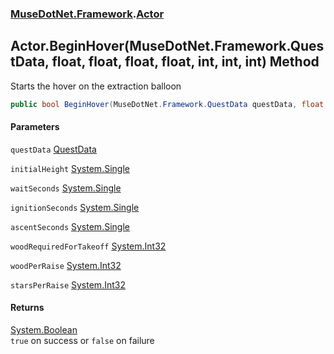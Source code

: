 ### [MuseDotNet.Framework](./MuseDotNet-Framework.md 'MuseDotNet.Framework').[Actor](./Actor.md 'MuseDotNet.Framework.Actor')
## Actor.BeginHover(MuseDotNet.Framework.QuestData, float, float, float, float, int, int, int) Method
Starts the hover on the extraction balloon  
```csharp
public bool BeginHover(MuseDotNet.Framework.QuestData questData, float initialHeight=20000f, float waitSeconds=900f, float ignitionSeconds=30f, float ascentSeconds=20f, int woodRequiredForTakeoff=100, int woodPerRaise=50, int starsPerRaise=5);
```
#### Parameters
<a name='MuseDotNet-Framework-Actor-BeginHover(MuseDotNet-Framework-QuestData_float_float_float_float_int_int_int)-questData'></a>
`questData` [QuestData](./QuestData.md 'MuseDotNet.Framework.QuestData')  
  
<a name='MuseDotNet-Framework-Actor-BeginHover(MuseDotNet-Framework-QuestData_float_float_float_float_int_int_int)-initialHeight'></a>
`initialHeight` [System.Single](https://docs.microsoft.com/en-us/dotnet/api/System.Single 'System.Single')  
  
<a name='MuseDotNet-Framework-Actor-BeginHover(MuseDotNet-Framework-QuestData_float_float_float_float_int_int_int)-waitSeconds'></a>
`waitSeconds` [System.Single](https://docs.microsoft.com/en-us/dotnet/api/System.Single 'System.Single')  
  
<a name='MuseDotNet-Framework-Actor-BeginHover(MuseDotNet-Framework-QuestData_float_float_float_float_int_int_int)-ignitionSeconds'></a>
`ignitionSeconds` [System.Single](https://docs.microsoft.com/en-us/dotnet/api/System.Single 'System.Single')  
  
<a name='MuseDotNet-Framework-Actor-BeginHover(MuseDotNet-Framework-QuestData_float_float_float_float_int_int_int)-ascentSeconds'></a>
`ascentSeconds` [System.Single](https://docs.microsoft.com/en-us/dotnet/api/System.Single 'System.Single')  
  
<a name='MuseDotNet-Framework-Actor-BeginHover(MuseDotNet-Framework-QuestData_float_float_float_float_int_int_int)-woodRequiredForTakeoff'></a>
`woodRequiredForTakeoff` [System.Int32](https://docs.microsoft.com/en-us/dotnet/api/System.Int32 'System.Int32')  
  
<a name='MuseDotNet-Framework-Actor-BeginHover(MuseDotNet-Framework-QuestData_float_float_float_float_int_int_int)-woodPerRaise'></a>
`woodPerRaise` [System.Int32](https://docs.microsoft.com/en-us/dotnet/api/System.Int32 'System.Int32')  
  
<a name='MuseDotNet-Framework-Actor-BeginHover(MuseDotNet-Framework-QuestData_float_float_float_float_int_int_int)-starsPerRaise'></a>
`starsPerRaise` [System.Int32](https://docs.microsoft.com/en-us/dotnet/api/System.Int32 'System.Int32')  
  
#### Returns
[System.Boolean](https://docs.microsoft.com/en-us/dotnet/api/System.Boolean 'System.Boolean')  
`true` on success or `false` on failure  
